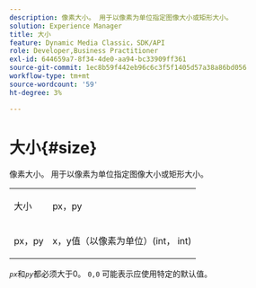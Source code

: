 ```yaml
---
description: 像素大小。 用于以像素为单位指定图像大小或矩形大小。
solution: Experience Manager
title: 大小
feature: Dynamic Media Classic，SDK/API
role: Developer,Business Practitioner
exl-id: 644659a7-8f34-4de0-aa94-bc33909ff361
source-git-commit: 1ec8b59f442eb96c6c3f5f1405d57a38a86bd056
workflow-type: tm+mt
source-wordcount: '59'
ht-degree: 3%

---
```


# 大小{#size}

像素大小。 用于以像素为单位指定图像大小或矩形大小。

<table id="simpletable_06761BED6FF14C2A83745A78B10D3419"> 
 <tr class="strow"> 
  <td class="stentry"> <p><span class="codeph"> <span class="varname"> 大小</span> </span> </p> </td> 
  <td class="stentry"> <p><span class="codeph"> <span class="varname"> px，py</span> </span> </p></td> 
 </tr> 
 <tr class="strow"> 
  <td class="stentry"> <p><span class="codeph"> <span class="varname"> px，py</span> </span> </p></td> 
  <td class="stentry"> <p>x，y值（以像素为单位）(int， int) </p></td> 
 </tr> 
</table>

*`px`*&#x200B;和&#x200B;*`py`*&#x200B;都必须大于0。 `0,0` 可能表示应使用特定的默认值。
